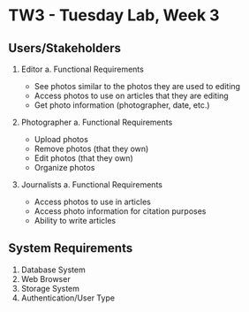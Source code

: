 # TW3 - Tuesday Lab, Week 3

## Users/Stakeholders
  1. Editor
    a. Functional Requirements
      - See photos similar to the photos they are used to editing
      - Access photos to use on articles that they are editing
      - Get photo information (photographer, date, etc.)

  2. Photographer
    a. Functional Requirements
      - Upload photos
      - Remove photos (that they own)
      - Edit photos (that they own)
      - Organize photos

  3. Journalists
    a. Functional Requirements
      - Access photos to use in articles
      - Access photo information for citation purposes
      - Ability to write articles

## System Requirements
  1. Database System
  2. Web Browser
  3. Storage System
  4. Authentication/User Type
